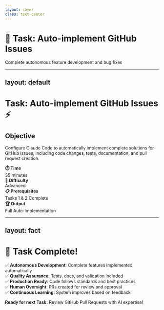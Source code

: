 ```yaml
---
layout: cover
class: text-center
---
```


# 🎯 Task: Auto-implement GitHub Issues

Complete autonomous feature development and bug fixes

---
layout: default
---

# Task: Auto-implement GitHub Issues ⚡

## Objective
Configure Claude Code to automatically implement complete solutions for GitHub issues, including code changes, tests, documentation, and pull request creation.

<div class="mt-8 grid grid-cols-4 gap-4">
<div class="p-4 bg-blue-100 rounded-lg text-center">
<strong>⏱️ Time</strong><br>35 minutes
</div>
<div class="p-4 bg-green-100 rounded-lg text-center">
<strong>🎯 Difficulty</strong><br>Advanced
</div>
<div class="p-4 bg-purple-100 rounded-lg text-center">
<strong>📋 Prerequisites</strong><br>Tasks 1 & 2 Complete
</div>
<div class="p-4 bg-orange-100 rounded-lg text-center">
<strong>🏆 Output</strong><br>Full Auto-Implementation
</div>
</div>


---
layout: fact
---

# 🎉 Task Complete!

<div class="text-xl">

✅ **Autonomous Development**: Complete features implemented automatically  
✅ **Quality Assurance**: Tests, docs, and validation included  
✅ **Production Ready**: Code follows standards and best practices  
✅ **Human Oversight**: PRs created for review and approval  
✅ **Continuous Learning**: System improves based on feedback  

</div>

<div class="text-center mt-8 p-4 bg-green-100 rounded-lg">
<strong>Ready for next Task:</strong> Review GitHub Pull Requests with AI expertise!
</div>
